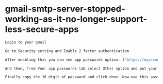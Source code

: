 # gmail-smtp-server-stopped-working-as-it-no-longer-support-less-secure-apps


```bash
Login to your gmail
```

```bash
Go to Security setting and Enable 2 factor authentication
```
```bash
After enabling this you can see app passwords option. ('https://myaccount.google.com/apppasswords')!
```
```bash
And then, from Your app passwords tab select Other option and put your app name and click GENERATE button to get new app password.
```
```bash
Finally copy the 16 digit of password and click done. Now use this password instead of email password to send mail via your app.
```
